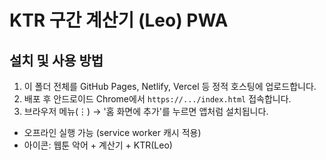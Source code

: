 # KTR 구간 계산기 (Leo) PWA

## 설치 및 사용 방법
1. 이 폴더 전체를 GitHub Pages, Netlify, Vercel 등 정적 호스팅에 업로드합니다.
2. 배포 후 안드로이드 Chrome에서 `https://.../index.html` 접속합니다.
3. 브라우저 메뉴(⋮) → '홈 화면에 추가'를 누르면 앱처럼 설치됩니다.

- 오프라인 실행 가능 (service worker 캐시 적용)
- 아이콘: 웹툰 악어 + 계산기 + KTR(Leo)
